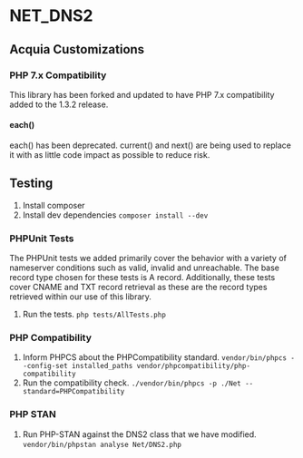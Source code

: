 # NET_DNS2

## Acquia Customizations

### PHP 7.x Compatibility

This library has been forked and updated to have PHP 7.x compatibility added to
the 1.3.2 release.

#### each()

each() has been deprecated.  current() and next() are being used to replace it
with as little code impact as possible to reduce risk.

## Testing

1. Install composer
1. Install dev dependencies
  `composer install --dev`

### PHPUnit Tests

The PHPUnit tests we added primarily cover the behavior with a variety of
nameserver conditions such as valid, invalid and unreachable.  The base record
type chosen for these tests is A record.  Additionally, these tests cover CNAME
and TXT record retrieval as these are the record types retrieved within our use
of this library.

1. Run the tests.
  `php tests/AllTests.php`

### PHP Compatibility

1. Inform PHPCS about the PHPCompatibility standard.
  `vendor/bin/phpcs --config-set installed_paths vendor/phpcompatibility/php-compatibility`
1. Run the compatibility check.
  `./vendor/bin/phpcs -p ./Net --standard=PHPCompatibility`

### PHP STAN

1. Run PHP-STAN against the DNS2 class that we have modified.
  `vendor/bin/phpstan analyse Net/DNS2.php `
